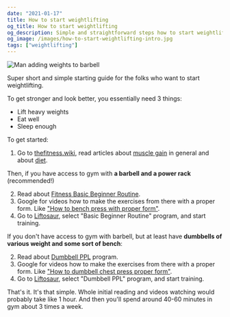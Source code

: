 ```yaml
---
date: "2021-01-17"
title: How to start weightlifting
og_title: How to start weightlifting
og_description: Simple and straightforward steps how to start weightlifting
og_image: /images/how-to-start-weightlifting-intro.jpg
tags: ["weightlifting"]
---
```


![Man adding weights to barbell](../../images/how-to-start-weightlifting-intro.jpg)

Super short and simple starting guide for the folks who want to start weightlifting.

To get stronger and look better, you essentially need 3 things:

- Lift heavy weights
- Eat well
- Sleep enough

To get started:

1. Go to [thefitness.wiki](https://www.thefitness.wiki), read articles about [muscle gain](https://thefitness.wiki/muscle-building-101/) in general and about [diet](https://thefitness.wiki/improving-your-diet/).

Then, if you have access to gym with **a barbell and a power rack** (recommended!)

2. Read about [Fitness Basic Beginner Routine](https://thefitness.wiki/routines/r-fitness-basic-beginner-routine/).
3. Google for videos how to make the exercises from there with a proper form. Like ["How to bench press with proper form"](https://www.google.com/search?q=how+to+bench+press+proper+form).
4. Go to [Liftosaur](https://www.liftosaur.com), select "Basic Beginner Routine" program, and start training.

If you don't have access to gym with barbell, but at least have **dumbbells of various weight and some sort of bench**:

2. Read about [Dumbbell PPL](https://old.reddit.com/r/Fitness/comments/2e79y4/dumbbell_ppl_proposed_alternative_to_dumbbell/) program.
3. Google for videos how to make the exercises from there with a proper form. Like ["How to dumbbell chest press proper form"](https://www.google.com/search?q=How+to+dumbbell+chest+press+proper+form).
4. Go to [Liftosaur](https://www.liftosaur.com), select "Dumbbell PPL" program, and start training.

That's it. It's that simple. Whole initial reading and videos watching would probably take like 1 hour.
And then you'll spend around 40-60 minutes in gym about 3 times a week.
